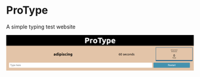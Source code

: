 # ProType
A simple typing test website

![Print](https://github.com/devcastroitalo/ProType/blob/main/static/img/print.png)
